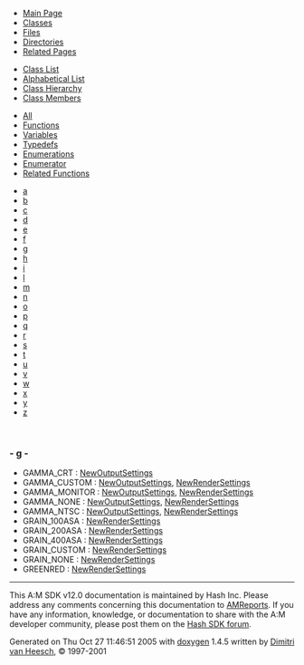 <div class="tabs">

- [Main Page](index.md)
- <span id="current">[Classes](annotated.md)</span>
- [Files](files.md)
- [Directories](dirs.md)
- [Related Pages](pages.md)

</div>

<div class="tabs">

- [Class List](annotated.md)
- [Alphabetical List](classes.md)
- [Class Hierarchy](hierarchy.md)
- <span id="current">[Class Members](functions.md)</span>

</div>

<div class="tabs">

- [All](functions.md)
- [Functions](functions_func.md)
- [Variables](functions_vars.md)
- [Typedefs](functions_type.md)
- [Enumerations](functions_enum.md)
- <span id="current">[Enumerator](functions_eval.md)</span>
- [Related Functions](functions_rela.md)

</div>

<div class="tabs">

- [a](functions_eval.md#index_a)
- [b](functions_eval_0x62.md#index_b)
- [c](functions_eval_0x63.md#index_c)
- [d](functions_eval_0x64.md#index_d)
- [e](functions_eval_0x65.md#index_e)
- [f](functions_eval_0x66.md#index_f)
- <span id="current">[g](functions_eval_0x67.md#index_g)</span>
- [h](functions_eval_0x68.md#index_h)
- [i](functions_eval_0x69.md#index_i)
- [l](functions_eval_0x6c.md#index_l)
- [m](functions_eval_0x6d.md#index_m)
- [n](functions_eval_0x6e.md#index_n)
- [o](functions_eval_0x6f.md#index_o)
- [p](functions_eval_0x70.md#index_p)
- [q](functions_eval_0x71.md#index_q)
- [r](functions_eval_0x72.md#index_r)
- [s](functions_eval_0x73.md#index_s)
- [t](functions_eval_0x74.md#index_t)
- [u](functions_eval_0x75.md#index_u)
- [v](functions_eval_0x76.md#index_v)
- [w](functions_eval_0x77.md#index_w)
- [x](functions_eval_0x78.md#index_x)
- [y](functions_eval_0x79.md#index_y)
- [z](functions_eval_0x7a.md#index_z)

</div>

 

### <span id="index_g" class="anchor">- g -</span>

- GAMMA_CRT : <a href="classNewOutputSettings.md#4f00241ecd5092c2fc11b08da27303be6c132f6106d138602d172453fab5ea79" class="el">NewOutputSettings</a>
- GAMMA_CUSTOM : <a href="classNewOutputSettings.md#4f00241ecd5092c2fc11b08da27303be1efa0d931e29c0486013f47166169998" class="el">NewOutputSettings</a>, <a href="classNewRenderSettings.md#bdf416144f79b0adea50b8078e2b2c7f1efa0d931e29c0486013f47166169998" class="el">NewRenderSettings</a>
- GAMMA_MONITOR : <a href="classNewOutputSettings.md#4f00241ecd5092c2fc11b08da27303be0d19b9dfc20b6d2fd69ad182ac0a0622" class="el">NewOutputSettings</a>, <a href="classNewRenderSettings.md#bdf416144f79b0adea50b8078e2b2c7f0d19b9dfc20b6d2fd69ad182ac0a0622" class="el">NewRenderSettings</a>
- GAMMA_NONE : <a href="classNewOutputSettings.md#4f00241ecd5092c2fc11b08da27303bee5c51e31b141e3dbf241b3283b7ff7e4" class="el">NewOutputSettings</a>, <a href="classNewRenderSettings.md#bdf416144f79b0adea50b8078e2b2c7fe5c51e31b141e3dbf241b3283b7ff7e4" class="el">NewRenderSettings</a>
- GAMMA_NTSC : <a href="classNewOutputSettings.md#4f00241ecd5092c2fc11b08da27303be5b3a431f4a4ddbeb31d3572695f03a63" class="el">NewOutputSettings</a>, <a href="classNewRenderSettings.md#bdf416144f79b0adea50b8078e2b2c7f5b3a431f4a4ddbeb31d3572695f03a63" class="el">NewRenderSettings</a>
- GRAIN_100ASA : <a href="classNewRenderSettings.md#bdca477a0c8312f3fd1c917c21d567cb387cad9c4bae8825ad53ad51ea37c655" class="el">NewRenderSettings</a>
- GRAIN_200ASA : <a href="classNewRenderSettings.md#bdca477a0c8312f3fd1c917c21d567cb5759b99286dc38722ca5a1e3f776c151" class="el">NewRenderSettings</a>
- GRAIN_400ASA : <a href="classNewRenderSettings.md#bdca477a0c8312f3fd1c917c21d567cb2423a13ff2965f4a8ecea2152add5382" class="el">NewRenderSettings</a>
- GRAIN_CUSTOM : <a href="classNewRenderSettings.md#bdca477a0c8312f3fd1c917c21d567cbd507e8c13605adabec35ff1c7b6fd42c" class="el">NewRenderSettings</a>
- GRAIN_NONE : <a href="classNewRenderSettings.md#bdca477a0c8312f3fd1c917c21d567cb254dbcc720d70dd411f2e720a938962f" class="el">NewRenderSettings</a>
- GREENRED : <a href="classNewRenderSettings.md#21945c50944818f4cf3b6aef8608f9ce6fbad430c224759c75210682df1fabe7" class="el">NewRenderSettings</a>

------------------------------------------------------------------------

<span class="small">This A:M SDK v12.0 documentation is maintained by Hash Inc. Please address any comments concerning this documentation to [AMReports](http://www.hash.com/reports). If you have any information, knowledge, or documentation to share with the A:M developer community, please post them on the [Hash SDK forum](http://www.hash.com/forums/index.php?showforum=11).</span>

Generated on Thu Oct 27 11:46:51 2005 with [<span class="image placeholder" original-image-src="doxygen.png" original-image-title="" height="45" width="100" align="middle" border="0">doxygen</span>](http://www.doxygen.org/index.html) 1.4.5 written by [Dimitri van Heesch](mailto:dimitri@stack.nl), © 1997-2001
